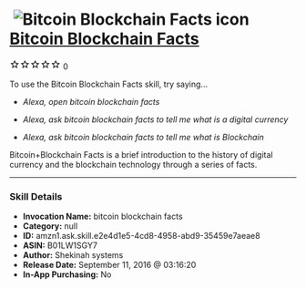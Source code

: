 # &nbsp;<img src="skill_icon" alt="Bitcoin Blockchain Facts icon" width="36"> [Bitcoin Blockchain Facts](http://alexa.amazon.com/#skills/amzn1.ask.skill.e2e4d1e5-4cd8-4958-abd9-35459e7aeae8)
![0 stars](../../images/ic_star_border_black_18dp_1x.png)![0 stars](../../images/ic_star_border_black_18dp_1x.png)![0 stars](../../images/ic_star_border_black_18dp_1x.png)![0 stars](../../images/ic_star_border_black_18dp_1x.png)![0 stars](../../images/ic_star_border_black_18dp_1x.png) 0

To use the Bitcoin Blockchain Facts skill, try saying...

* *Alexa, open bitcoin blockchain facts*

* *Alexa, ask bitcoin blockchain facts to tell me what is a digital currency*

* *Alexa, ask bitcoin blockchain facts to tell me what is Blockchain*

Bitcoin+Blockchain Facts is a brief introduction to the history of digital currency and the blockchain technology through a series of facts.

***

### Skill Details

* **Invocation Name:** bitcoin blockchain facts
* **Category:** null
* **ID:** amzn1.ask.skill.e2e4d1e5-4cd8-4958-abd9-35459e7aeae8
* **ASIN:** B01LW1SGY7
* **Author:** Shekinah systems
* **Release Date:** September 11, 2016 @ 03:16:20
* **In-App Purchasing:** No
